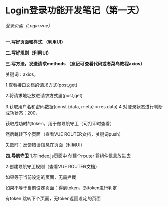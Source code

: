 

# Login登录功能开发笔记（第一天）

###### 登录页面（Login.vue）

**一.写好页面和样式  （利用UI）**

**二.写好规则（利用UI）**

**三.写方法，发送请求methods  （忘记可查看代码或者菜鸟教程axios）**  


关键词：axios，

1.查看接口文档的请求方式(post,get)

2.将请求地址放进请求方式里(post,get)

3.获取用户名和密码数据(const {data, meta} = res.data)
4.对登录状态进行判断
   成功状态：200，

   获取成功时的token，用于做导航守卫（可打印时查看）

   然后跳转下个页面（查看VUE ROUTER文档，关键词push）

   失败时：反馈错误信息在页面（利用UI）

**四.导航守卫**
1.在index.js页面中  创建个router 将组件信息放进去

2.创建导航守卫规则（查看VUE ROUTER文档）

   如果等于当前设定的页面，无需拦截

   如果不等于当前设定页面：得到token，对token进行判定

   有token  跳转下个页面，无token返回设定的页面